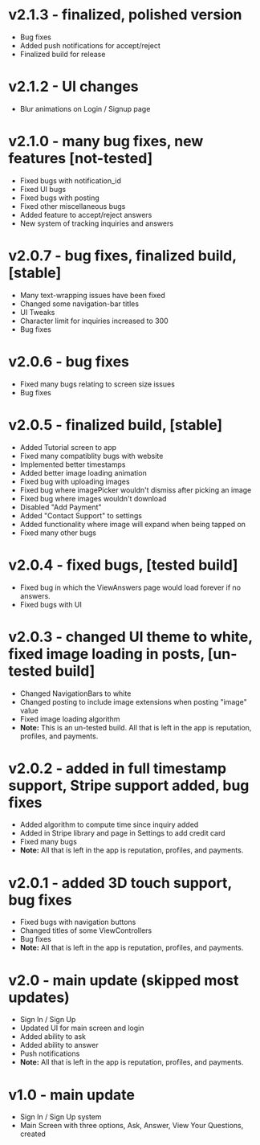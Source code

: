 # v2.1.3 - finalized, polished version
- Bug fixes
- Added push notifications for accept/reject
- Finalized build for release

# v2.1.2 - UI changes
- Blur animations on Login / Signup page

# v2.1.0 - many bug fixes, new features [not-tested]
- Fixed bugs with notification_id
- Fixed UI bugs
- Fixed bugs with posting
- Fixed other miscellaneous bugs
- Added feature to accept/reject answers
- New system of tracking inquiries and answers

# v2.0.7 - bug fixes, finalized build, [stable]
- Many text-wrapping issues have been fixed
- Changed some navigation-bar titles
- UI Tweaks
- Character limit for inquiries increased to 300
- Bug fixes

# v2.0.6 - bug fixes
- Fixed many bugs relating to screen size issues 
- Bug fixes

# v2.0.5 - finalized build, [stable]
- Added Tutorial screen to app
- Fixed many compatiblity bugs with website
- Implemented better timestamps
- Added better image loading animation
- Fixed bug with uploading images
- Fixed bug where imagePicker wouldn't dismiss after picking an image
- Fixed bug where images wouldn't download
- Disabled "Add Payment"
- Added "Contact Support" to settings
- Added functionality where image will expand when being tapped on
- Fixed many other bugs

# v2.0.4 - fixed bugs, [tested build]
- Fixed bug in which the ViewAnswers page would load forever if no answers.
- Fixed bugs with UI

# v2.0.3 - changed UI theme to white, fixed image loading in posts, [un-tested build]
- Changed NavigationBars to white
- Changed posting to include image extensions when posting "image" value
- Fixed image loading algorithm
- **Note:** This is an un-tested build. All that is left in the app is reputation, profiles, and payments.

# v2.0.2 - added in full timestamp support, Stripe support added, bug fixes
- Added algorithm to compute time since inquiry added
- Added in Stripe library and page in Settings to add credit card
- Fixed many bugs
- **Note:** All that is left in the app is reputation, profiles, and payments.

# v2.0.1 - added 3D touch support, bug fixes
- Fixed bugs with navigation buttons
- Changed titles of some ViewControllers
- Bug fixes
- **Note:** All that is left in the app is reputation, profiles, and payments.

# v2.0 - main update (skipped most updates)
- Sign In / Sign Up
- Updated UI for main screen and login
- Added ability to ask 
- Added ability to answer
- Push notifications
- **Note:** All that is left in the app is reputation, profiles, and payments.

# v1.0 - main update
- Sign In / Sign Up system
- Main Screen with three options, Ask, Answer, View Your Questions, created
